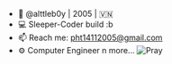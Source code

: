 - 👋 @alttleb0y | 2005 | 🇻🇳
- 💻 Sleeper-Coder build :b
- 📫 Reach me: pht14112005@gmail.com 
- ⚙️ Computer Engineer n more... 
![Pray]("https://cdn.discordapp.com/emojis/883266714102530048.webp?size=128&quality=lossless")
